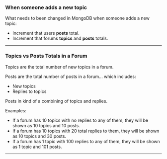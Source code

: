 ### When someone adds a new topic

What needs to been changed in MongoDB when someone adds a new topic:

-   Increment that users **posts** total.
-   Increment that forums **topics** and **posts** totals.

---

### Topics vs Posts Totals in a Forum

Topics are the total number of new topics in a forum.

Posts are the total number of posts in a forum... which includes:

-   New topics
-   Replies to topics

Posts in kind of a combining of topics and replies.

Examples:

-   If a forum has 10 topics with no replies to any of them, they will be shown as 10 topics and 10 posts.
-   If a forum has 10 topics with 20 total replies to them, they will be shown as 10 topics and 30 posts.
-   If a forum has 1 topic with 100 replies to any of them, they will be shown as 1 topic and 101 posts.

---
